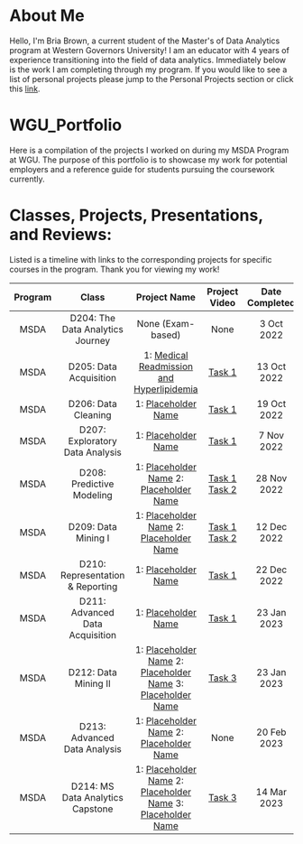 # About Me

Hello, I'm Bria Brown, a current student of the  Master's of Data Analytics program at Western Governors University! I am an educator with 4 years of experience transitioning into the field of data analytics. Immediately below is the work I am completing through my program. If you would like to see a list of personal projects please jump to the Personal Projects section or click this [link](https://github.com/BBrPortfolio/Personal-Projects). 
# WGU_Portfolio
Here is a compilation of the projects I worked on during my MSDA Program at WGU. The purpose of this portfolio is to showcase my work for potential employers and a reference guide for students pursuing the coursework currently. 

# Classes, Projects, Presentations, and Reviews:

Listed is a timeline with links to the corresponding projects for specific courses in the program. Thank you for viewing my work!

| Program |Class                             |Project Name                                                             | Project Video                                                                      | Date Completed          |
|:-------:|:--------------------------------:|:-----------------------------------------------------------------------:|:----------------------------------------------------------------------------------:|:-----------------------:|
| MSDA    | D204: The Data Analytics Journey | None (Exam-based)                                                       | None                                                                               | 3 Oct 2022              |
| MSDA    | D205: Data Acquisition           | 1: [Medical Readmission and Hyperlipidemia]()                                                 | [Task 1]()                                                                         | 13 Oct 2022             |
| MSDA    | D206: Data Cleaning              | 1: [Placeholder Name]()                                                 | [Task 1]()                                                                         | 19 Oct 2022             |
| MSDA    | D207: Exploratory Data Analysis  | 1: [Placeholder Name]()                                                 | [Task 1]()                                                                         | 7 Nov 2022              |
| MSDA    | D208: Predictive Modeling        | 1: [Placeholder Name]() 2: [Placeholder Name]()                         | [Task 1]() [Task 2]()                                                              | 28 Nov 2022             |
| MSDA    | D209: Data Mining I              | 1: [Placeholder Name]() 2: [Placeholder Name]()                         | [Task 1]() [Task 2]()                                                              | 12 Dec 2022             |
| MSDA    | D210: Representation & Reporting | 1: [Placeholder Name]()                                                 | [Task 1]()                                                                         | 22 Dec 2022             |
| MSDA    | D211: Advanced Data Acquisition  | 1: [Placeholder Name]()                                                 | [Task 1]()                                                                         | 23 Jan 2023             |
| MSDA    | D212: Data Mining II             | 1: [Placeholder Name]() 2: [Placeholder Name]() 3: [Placeholder Name]() | [Task 3]()                                                                         | 23 Jan 2023             |
| MSDA    | D213: Advanced Data Analysis     | 1: [Placeholder Name]() 2: [Placeholder Name]()                         | None                                                                               | 20 Feb 2023             |
| MSDA    | D214: MS Data Analytics Capstone | 1: [Placeholder Name]() 2: [Placeholder Name]() 3: [Placeholder Name]() | [Task 3]()                                                                         | 14 Mar 2023             |

